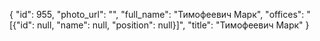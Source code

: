 {
    "id": 955,
    "photo_url": "",
    "full_name": "Тимофеевич Марк",
    "offices": "[{\"id\": null, \"name\": null, \"position\": null}]",
    "title": "Тимофеевич Марк"
}